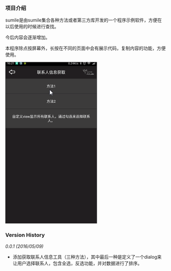 ### 项目介绍
sumile是由sumile集合各种方法或者第三方库开发的一个程序示例软件，方便在以后使用的时候进行查找。

今后内容会逐渐增加。

本程序除点按屏幕外，长按在不同的页面中会有展示代码，复制内容的功能，方便使用。

![image](https://github.com/wudkj/sumile/raw/master/sumile/pics/runProgram.gif)

### Version History

*0.0.1 (2016/05/09)*

* 添加获取联系人信息工具（三种方法），其中最后一种是定义了一个dialog来让用户选择联系人，包含全选，反选功能，并对数据进行了排序。

